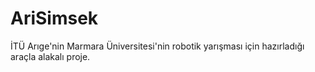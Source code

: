 # AriSimsek
İTÜ Arıge'nin Marmara Üniversitesi'nin robotik yarışması için hazırladığı araçla alakalı proje. 
